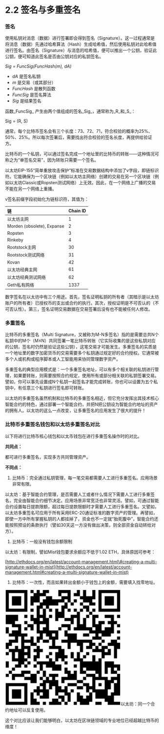 # 2.2 签名与多重签名

### 签名

使用私钥对消息（数据）进行签署即会得到签名（Signature）。这一过程通常是将消息（数据）先通过哈希算法（Hash）生成哈希值，然后使用私钥对此哈希值进行签名。由签名（Signature）与消息的哈希值，便可以推出一个公钥，验证此公钥，便可知道此签名是否由公钥对应的私钥签名。

_Sig = FuncSig\(FuncHash\(m\), dA\)_

* _dA_ 是签名私钥
* _m_ 是交易（或其部分）
* _FuncHash_ 是散列函数
* _FuncSig_ 是签名算法
* _Sig_ 是结果签名

函数_FuncSig_ 产生由两个值组成的签名_Sig_，通常称为_R_和_S_：

Sig = \(R, S\)

通常，每个比特币签名会有三个长度：73、72、71，符合校验的概率为25%、50%、25%。所以每次签署后，需要找出符合校验的签名长度，再提供给验证方。

比特币的一个私钥，可以通过签名完成一个地址里的比特币的转账——这种情况可称之为“单签名交易”，因为转账只需要一个签名。

以太坊EIP-155“简单重放攻击保护”标准在交易数据结构中添加了v字段，即链标识符。它能确保为一个区块链（例如以太坊主网络）创建的交易在另一个区块链（例如以太坊Classic或Ropsten测试网络）上无效。因此，在一个网络上广播的交易不能在另一个网络上重播。

v签名前缀字段初始化为链标识符，其值为：

| **链** | **Chain ID** |
| :--- | :--- |
| 以太坊主网 | 1 |
| Morden \(obsolete\), Expanse | 2 |
| Ropsten | 3 |
| Rinkeby | 4 |
| Rootstock主网 | 30 |
| Rootstock测试网络 | 31 |
| Kovan | 42 |
| 以太坊经典主网 | 61 |
| 以太坊经典测试网络 | 62 |
| Geth私有网络 | 1337 |

数字签名在以太坊中有三个用途。首先，签名证明私钥的所有者（其暗示是以太坊账户的所有者）已授权币的支出或合约的执行。其次，授权证明是不可否认的（不可否认性）。第三，签名证明交易数据在交易签署后没有也不能被任何人修改。

### 多重签名

比特币的多重签名（Multi Signature，又被称为M-N多签名）指的是需要总共N个私钥中的M个（M≤N）共同签署一笔比特币转账（它实际收集的是这些私钥对应的公钥，签名时仍然是验证这些公钥），这笔交易才可能发生。多重签名的实质是一个地址里的数字加密货币的交易需要多个私钥通过规定好的合约授权。它通常被多个人或机构或程序脚本或人工智能用来协同管理数字资产。

多重签名的典型应用模式是：一个多重签名地址，可以有多个相关联的私钥进行管理，如果要转账，则需要按照合约规定，使用所有或部分相关联的私钥签署交易。譬如，你可以事先设置成N个私钥一起签名才能完成转账，你也可以设置为五个私钥中，有任意三个私钥进行签名即可转账。

以太坊的多重签名虽然机制和比特币的多重签名相近，但它充分发挥出其技术核心智能合约的特色，通过部署一个智能合约，并把N把公钥设为智能合约地址的资产的拥有人。以太坊的这么一点改变，让多重签名的应用发生了很大的提升！

### 比特币多重签名钱包和以太坊多重签名对比

以下将进行比特币核心钱包和以太币钱包在进行多重签名操作时的对比。

**共同点：**

都可进行多重签名，实现多方共同管理资产。

**不同点：**

1. 比特币：完全通过私钥管理，每一笔交易都需要人工进行多重签名。应用场景非常有限。

以太坊：基于智能合约管理，是否需要人工或者什么情况下需要人工进行多重签名，完全由智能合约细节决定。应用场景非常宽泛也非常灵活。譬如，可通过智能合约设置每日提款限额，超过每日提款限额时才需要人工进行多重签名。又譬如，以太坊多重签名可应用于所有采用ERC-20通证标准的数字资产的管理。再譬如，即使一方中所有掌握私钥的人都挂掉了，资金也不一定就“胎死腹中”，智能合约还能按照预设的条款执行（譬如30天这一方没有做出决策，则全部资金自动转给对方）。

1. 比特币：一般没有钱包余额限制

以太坊：有限制，譬如Mist钱包要求余额应不低于1.02 ETH，具体原因可参考：

[http://ethdocs.org/en/latest/account-management.html\#creating-a-multi-signature-wallet-in-mist](http://ethdocs.org/en/latest/account-management.html#creating-a-multi-signature-wallet-in-mist)

1. 比特币：一次性，而且如果转出金额小于钱包上的金额，需要填入找零地址。

![](../.gitbook/assets/0%20%287%29.png)以太坊：同一个合约地址可以反复使用。

这个对比应该让我们能够明白，以太坊在区块链领域的专业地位已经超越比特币的维度！



